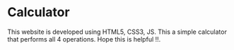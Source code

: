 # Calculator
This website is developed using HTML5, CSS3, JS.
This a simple calculator that performs all 4 operations.
Hope this is helpful !!.
